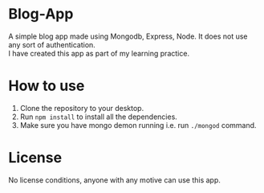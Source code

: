 # Blog-App
<p>A simple blog app made using Mongodb, Express, Node. It does not use any sort of authentication.<br>I have created this app as part of my learning practice.</p>


# How to use
<ol>
<li>Clone the repository to your desktop.</li>
<li>Run <code>npm install</code> to install all the dependencies.</li>
<li>Make sure you have mongo demon running i.e. run <code>./mongod</code> command.</li>
</ol>

# License
No license conditions, anyone with any motive can use this app.
